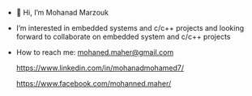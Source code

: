 - 👋 Hi, I’m Mohanad Marzouk
- I’m interested in embedded systems and c/c++ projects and looking forward to collaborate on embedded system and c/c++ projects
- How to reach me:
      mohaned.maher@gmail.com
     
     https://www.linkedin.com/in/mohanadmohamed7/
    
    https://www.facebook.com/mohanned.maher/

<!---
MohanadMaher/MohanadMaher is a ✨ special ✨ repository because its `README.md` (this file) appears on your GitHub profile.
You can click the Preview link to take a look at your changes.
--->
